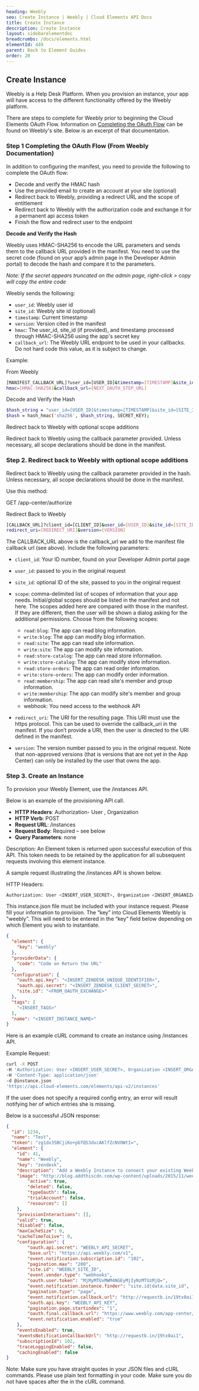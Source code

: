 ```yaml
---
heading: Weebly
seo: Create Instance | Weebly | Cloud Elements API Docs
title: Create Instance
description: Create Instance
layout: sidebarelementdoc
breadcrumbs: /docs/elements.html
elementId: 449
parent: Back to Element Guides
order: 20
---
```


## Create Instance

Weebly is a Help Desk Platform. When you provision an instance, your app will have access to the different functionality offered by the Weebly platform.

There are steps to complete for Weebly prior to beginning the Cloud Elements OAuth Flow.  Information on [Completing the OAuth Flow](https://dev.weebly.com/authentication-using-oauth2.html) can be found on Weebly's site.  Below is an excerpt of that documentation.

### Step 1 Completing the OAuth Flow (From Weebly Documentation)

In addition to configuring the manifest, you need to provide the following to complete the OAuth flow:

* Decode and verify the HMAC hash
* Use the provided email to create an account at your site (optional)
* Redirect back to Weebly, providing a redirect URL and the scope of entitlement
* Redirect back to Weebly with the authorization code and exchange it for a permanent api access token
* Finish the flow and redirect user to the endpoint

__Decode and Verify the Hash__

Weebly uses HMAC-SHA256 to encode the URL parameters and sends them to the callback URL provided in the manifest. You need to use the secret code (found on your app’s admin page in the Developer Admin portal) to decode the hash and compare it to the parameters.

_Note: If the secret appears truncated on the admin page, right-click > copy will copy the entire code_

​Weebly sends the following:

* `user_id`: Weebly user id
* `site_id`: Weebly site id (optional)
* `timestamp`: Current timestamp
* `version`: Version cited in the manifest
* `hmac`: The user_id, site_id (if provided), and timestamp processed through HMAC-SHA256 using the app's secret key
* `callback_url`: The Weebly URL endpoint to be used in your callbacks. Do not hard code this value, as it is subject to change.

Example:

From Weebly

```bash
[MANIFEST_CALLBACK_URL]?user_id=[USER_ID]&timestamp=[TIMESTAMP]&site_id=[SITE_ID]&version=[VERSION]&
hmac=[HMAC-SHA256]&callback_url=[NEXT_OAUTH_STEP_URL]
```

Decode and Verify the Hash

```bash
$hash_string = "user_id=[USER_ID]&timestamp=[TIMESTAMP]&site_id=[SITE_ID]";
$hash = hash_hmac('sha256', $hash_string, SECRET_KEY);
```

Redirect back to Weebly with optional scope additions

Redirect back to Weebly using the callback parameter provided. Unless necessary, all scope declarations should be done in the manifest.

### Step 2. Redirect back to Weebly with optional scope additions

Redirect back to Weebly using the callback parameter provided in the hash. Unless necessary, all scope declarations should be done in the manifest.

Use this method:

GET /app-center/authorize

Redirect Back to Weebly

```bash
[CALLBACK_URL]?client_id=[CLIENT_ID]&user_id=[USER_ID]&site_id=[SITE_ID]&scope=[SCOPES]&
redirect_uri=[REDIRECT_URI]&version=[VERSION]
```

The CALLBACK_URL above is the callback_url we add to the manifest file callback url (see above).
Include the following parameters:

* `client_id`: Your ID number, found on your Developer Admin portal page
* `user_id`: passed to you in the original request
* `site_id`: optional ID of the site, passed to you in the original request
* `scope`: comma-delimited list of scopes of information that your app needs. Initial/global scopes should be listed in the manifest and not here. The scopes added here are compared with those in the manifest. If they are different, then the user will be shown a dialog asking for the additional permissions.
Choose from the following scopes:

  * `read:blog`: The app can read blog information.
  * `write:blog`: The app can modify blog information.
  * `read:site`: The app can read site information.
  * `write:site`: The app can modify site information.
  * `read:store-catalog`: The app can read store information.
  * `write:store-catalog`: The app can modify store information.
  * `read:store-orders`: The app can read order information.
  * `write:store-orders`: The app can modify order information.
  * `read:membership`: The app can read site's member and group information.
  * `write:membership`: The app can modify site's member and group information.
  * webhook: You need access to the webhook API
* `redirect_uri`: The URI for the resulting page. This URI must use the https protocol. This can be used to override the callback_uri in the manifest. If you don’t provide a URI, then the user is directed to the URI defined in the manifest.
* `version`: The version number passed to you in the original request. Note that non-approved versions (that is versions that are not yet in the App Center) can only be installed by the user that owns the app.

### Step 3. Create an Instance

To provision your Weebly Element, use the /instances API.

Below is an example of the provisioning API call.

* __HTTP Headers__: Authorization- User <user secret>, Organization <organization secret>
* __HTTP Verb__: POST
* __Request URL__: /instances
* __Request Body__: Required – see below
* __Query Parameters__: none

Description: An Element token is returned upon successful execution of this API. This token needs to be retained by the application for all subsequent requests involving this element instance.

A sample request illustrating the /instances API is shown below.

HTTP Headers:

```bash
Authorization: User <INSERT_USER_SECRET>, Organization <INSERT_ORGANIZATION_SECRET>

```
This instance.json file must be included with your instance request.  Please fill your information to provision.  The “key” into Cloud Elements Weebly is "weebly".  This will need to be entered in the “key” field below depending on which Element you wish to instantiate.

```json
{
  "element": {
    "key": "weebly"
  },
  "providerData": {
    "code": "Code on Return the URL"
  },
  "configuration": {
    "oauth.api.key": "<INSERT_ZENDESK_UNIQUE_IDENTIFIER>",
    "oauth.api.secret": "<INSERT_ZENDESK_CLIENT_SECRET>",
    "site.id": "<FROM_OAUTH_EXCHANGE>"
  },
  "tags": [
    "<INSERT_TAGS>"
  ],
  "name": "<INSERT_INSTANCE_NAME>"
}
```

Here is an example cURL command to create an instance using /instances API.

Example Request:

```bash
curl -X POST
-H 'Authorization: User <INSERT_USER_SECRET>, Organization <INSERT_ORGANIZATION_SECRET>'
-H 'Content-Type: application/json'
-d @instance.json
'https://api.cloud-elements.com/elements/api-v2/instances'
```

If the user does not specify a required config entry, an error will result notifying her of which entries she is missing.

Below is a successful JSON response:

```json
{
  "id": 1234,
  "name": "Test",
  "token": "zg1dx35BCjiKo+pbTQS3dxcAKlfZcNVOWtI=",
  "element": {
    "id": 41,
    "name": "Weebly",
    "key": "zendesk",
    "description": "Add a Weebly Instance to connect your existing Weebly account to the eCommerce Hub, allowing you to manage orders and products across multiple eCommerce Elements. You will need your Weebly API information to add an instance.",
    "image": "http://blog.addthiscdn.com/wp-content/uploads/2015/11/weebly.png",
        "active": true,
        "deleted": false,
        "typeOauth": false,
        "trialAccount": false,
        "resources": []
    },
    "provisionInteractions": [],
    "valid": true,
    "disabled": false,
    "maxCacheSize": 0,
    "cacheTimeToLive": 0,
    "configuration": {
        "oauth.api.secret": "WEEBLY_API_SECRET",
        "base.url": "https://api.weebly.com/v1",
        "event.notification.subscription.id": "102",
        "pagination.max": "200",
        "site.id": "WEEBLY_SITE_ID",
        "event.vendor.type": "webhooks",
        "oauth.user.token": "MjMyMTUxMWM4NGEyMjIyNzMTUzMjQ=",
        "event.notification.instance.finder": "site.id|data.site_id",
        "pagination.type": "page",
        "event.notification.callback.url": "http://requestb.in/19tx0ai1",
        "oauth.api.key": "WEEBLY_API_KEY",
        "pagination.page.startindex": "1",
        "oauth.final.callback.url": "https://www.weebly.com/app-center/oauth/finish?client_id=26412761",
        "event.notification.enabled": "true"
    },
    "eventsEnabled": true,
    "eventsNotificationCallbackUrl": "http://requestb.in/19tx0ai1",
    "subscriptionId": 102,
    "traceLoggingEnabled": false,
    "cachingEnabled": false
}
```

Note:  Make sure you have straight quotes in your JSON files and cURL commands.  Please use plain text formatting in your code.  Make sure you do not have spaces after the in the cURL command.
